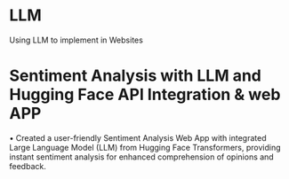# LLM
Using LLM to implement in Websites
# Sentiment Analysis with LLM and Hugging Face API Integration & web APP
• Created a user-friendly Sentiment Analysis Web App with integrated Large Language Model (LLM) from 
Hugging Face Transformers, providing instant sentiment analysis for enhanced comprehension of opinions and 
feedback.
